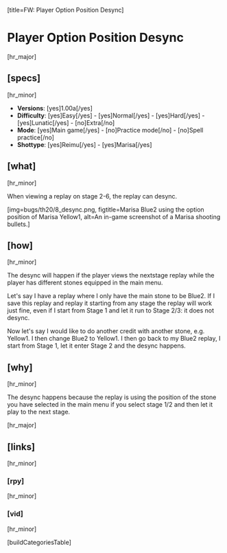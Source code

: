 [title=FW: Player Option Position Desync]
# Player Option Position Desync
[hr_major]

## [specs]  
[hr_minor]

* **Versions**: [yes]1.00a[/yes]
* **Difficulty**: [yes]Easy[/yes] - [yes]Normal[/yes] - [yes]Hard[/yes] - [yes]Lunatic[/yes] - [no]Extra[/no]
* **Mode**: [yes]Main game[/yes] - [no]Practice mode[/no] - [no]Spell practice[/no]  
* **Shottype**: [yes]Reimu[/yes] - [yes]Marisa[/yes]

## [what]
[hr_minor]

When viewing a replay on stage 2-6, the replay can desync.

[img=bugs/th20/8_desync.png, figtitle=Marisa Blue2 using the option position of Marisa Yellow1, alt=An in-game screenshot of a Marisa shooting bullets.]

## [how]
[hr_minor]

The desync will happen if the player views the nextstage replay while the player has different stones equipped in the main menu.

Let's say I have a replay where I only have the main stone to be Blue2. If I save this replay and replay it starting from any stage the replay will work just fine, even if I start from Stage 1 and let it run to Stage 2/3: it does not desync.

Now let's say I would like to do another credit with another stone, e.g. Yellow1. I then change Blue2 to Yellow1. I then go back to my Blue2 replay, I start from Stage 1, let it enter Stage 2 and the desync happens.

## [why]
[hr_minor]

The desync happens because the replay is using the position of the stone you have selected in the main menu if you select stage 1/2 and then let it play to the next stage.

[hr_major]
## [links]
[hr_minor]
### [rpy]
[hr_minor]

### [vid]
[hr_minor]


[buildCategoriesTable]